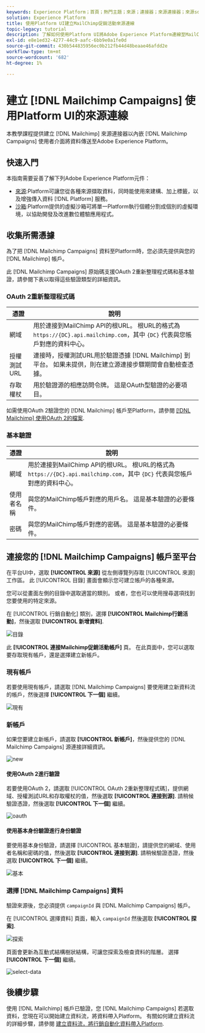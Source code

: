 ```yaml
---
keywords: Experience Platform；首頁；熱門主題；來源；連接器；來源連接器；來源sdk;sdk; SDK
solution: Experience Platform
title: 使用Platform UI建立MailChimp促銷活動來源連線
topic-legacy: tutorial
description: 了解如何使用Platform UI將Adobe Experience Platform連線至MailChimp行銷活動。
exl-id: e8e1ed32-4277-44c9-aafc-6bb9e0a1fe0d
source-git-commit: 430b544835956ec0b212fb44d48beaae46afdd2e
workflow-type: tm+mt
source-wordcount: '682'
ht-degree: 1%

---
```


# 建立 [!DNL Mailchimp Campaigns] 使用Platform UI的來源連線

本教學課程提供建立 [!DNL Mailchimp] 來源連接器以內嵌 [!DNL Mailchimp Campaigns] 使用者介面將資料傳送至Adobe Experience Platform。

## 快速入門

本指南需要妥善了解下列Adobe Experience Platform元件：

* [來源](../../../../home.md):Platform可讓您從各種來源擷取資料，同時能使用來建構、加上標籤，以及增強傳入資料 [!DNL Platform] 服務。
* [沙箱](../../../../../sandboxes/home.md):Platform提供的虛擬沙箱可將單一Platform執行個體分割成個別的虛擬環境，以協助開發及改進數位體驗應用程式。

## 收集所需憑據

為了把 [!DNL Mailchimp Campaigns] 資料至Platform時，您必須先提供與您的 [!DNL Mailchimp] 帳戶。

此 [!DNL Mailchimp Campaigns] 原始碼支援OAuth 2重新整理程式碼和基本驗證，請參閱下表以取得這些驗證類型的詳細資訊。

### OAuth 2重新整理程式碼

| 憑證 | 說明 |
| --- | --- |
| 網域 | 用於連接到MailChimp API的根URL。 根URL的格式為 `https://{DC}.api.mailchimp.com`，其中 `{DC}` 代表與您帳戶對應的資料中心。 |
| 授權測試URL | 連接時，授權測試URL用於驗證憑據 [!DNL Mailchimp] 到平台。 如果未提供，則在建立源連接步驟期間會自動檢查憑據。 |
| 存取權杖 | 用於驗證源的相應訪問令牌。 這是OAuth型驗證的必要項目。 |

如需使用OAuth 2驗證您的 [!DNL Mailchimp] 帳戶至Platform，請參閱 [[!DNL Mailchimp] 使用OAuth 2的檔案](https://mailchimp.com/developer/marketing/guides/access-user-data-oauth-2/).

### 基本驗證

| 憑證 | 說明 |
| --- | --- |
| 網域 | 用於連接到MailChimp API的根URL。 根URL的格式為 `https://{DC}.api.mailchimp.com`，其中 `{DC}` 代表與您帳戶對應的資料中心。 |
| 使用者名稱 | 與您的MailChimp帳戶對應的用戶名。 這是基本驗證的必要條件。 |
| 密碼 | 與您的MailChimp帳戶對應的密碼。 這是基本驗證的必要條件。 |

## 連接您的 [!DNL Mailchimp Campaigns] 帳戶至平台

在平台UI中，選取 **[!UICONTROL 來源]** 從左側導覽列存取 [!UICONTROL 來源] 工作區。 此 [!UICONTROL 目錄] 畫面會顯示您可建立帳戶的各種來源。

您可以從畫面左側的目錄中選取適當的類別。 或者，您也可以使用搜尋選項找到您要使用的特定來源。

在 [!UICONTROL 行銷自動化] 類別，選擇 **[!UICONTROL Mailchimp行銷活動]**，然後選取 **[!UICONTROL 新增資料]**.

![目錄](../../../../images/tutorials/create/mailchimp-campaigns/catalog.png)

此 **[!UICONTROL 連接Mailchimp促銷活動帳戶]** 頁。 在此頁面中，您可以選取要存取現有帳戶，還是選擇建立新帳戶。

### 現有帳戶

若要使用現有帳戶，請選取 [!DNL Mailchimp Campaigns] 要使用建立新資料流的帳戶，然後選擇 **[!UICONTROL 下一個]** 繼續。

![現有](../../../../images/tutorials/create/mailchimp-campaigns/existing.png)

### 新帳戶

如果您要建立新帳戶，請選取 **[!UICONTROL 新帳戶]**，然後提供您的 [!DNL Mailchimp Campaigns] 源連接詳細資訊。

![new](../../../../images/tutorials/create/mailchimp-campaigns/new.png)

#### 使用OAuth 2進行驗證

若要使用OAuth 2，請選取 [!UICONTROL OAuth 2重新整理程式碼]，提供網域、授權測試URL和存取權杖的值，然後選取 **[!UICONTROL 連接到源]**. 請稍候驗證憑證，然後選取 **[!UICONTROL 下一個]** 繼續。

![oauth](../../../../images/tutorials/create/mailchimp-campaigns/oauth.png)

#### 使用基本身份驗證進行身份驗證

要使用基本身份驗證，請選擇 [!UICONTROL 基本驗證]，請提供您的網域、使用者名稱和密碼的值，然後選取 **[!UICONTROL 連接到源]**. 請稍候驗證憑證，然後選取 **[!UICONTROL 下一個]** 繼續。

![基本](../../../../images/tutorials/create/mailchimp-campaigns/basic.png)

### 選擇 [!DNL Mailchimp Campaigns] 資料

驗證來源後，您必須提供 `campaignId` 與 [!DNL Mailchimp Campaigns] 帳戶。

在 [!UICONTROL 選擇資料] 頁面，輸入 `campaignId` 然後選取 **[!UICONTROL 探索]**.

![探索](../../../../images/tutorials/create/mailchimp-campaigns/explore.png)

頁面會更新為互動式結構樹狀結構，可讓您探索及檢查資料的階層。 選擇 **[!UICONTROL 下一個]** 繼續。

![select-data](../../../../images/tutorials/create/mailchimp-campaigns/select-data.png)

## 後續步驟

使用 [!DNL Mailchimp] 帳戶已驗證，您 [!DNL Mailchimp Campaigns] 若選取資料，您現在可以開始建立資料流，將資料帶入Platform。 有關如何建立資料流的詳細步驟，請參閱 [建立資料流，將行銷自動化資料帶入Platform](../../dataflow/marketing-automation.md).

